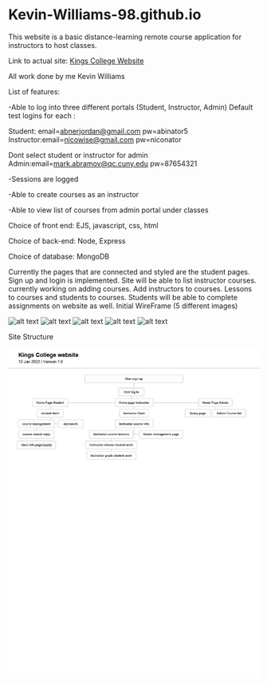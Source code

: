 # Kevin-Williams-98.github.io

This website is a basic distance-learning remote course application for instructors to host classes.

Link to actual site: [Kings College Website](https://kings-college-remote.herokuapp.com/)

All work done by me Kevin Williams

List of features:

-Able to log into three different portals (Student, Instructor, Admin)
Default test logins for each :

Student: email=abnerjordan@gmail.com pw=abinator5
Instructor:email=nicowise@gmail.com pw=niconator

Dont select student or instructor for admin
Admin:email=mark.abramov@qc.cuny.edu pw=87654321

-Sessions are logged

-Able to create courses as an instructor

-Able to view list of courses from admin portal under classes

Choice of front end: EJS, javascript, css, html

Choice of back-end: Node, Express

Choice of database: MongoDB

Currently the pages that are connected and styled are the student pages. Sign up and login is implemented. Site will be able to list instructor courses. currently working on adding courses. Add instructors to courses. Lessons to courses and students to courses. Students will be able to complete assignments on website as well.
Initial WireFrame (5 different images)

![alt text](https://github.com/Kevin-Williams-98/Kevin-Williams-98.github.io/blob/main/WireFrameFinal-images/0001.jpg)
![alt text](https://github.com/Kevin-Williams-98/Kevin-Williams-98.github.io/blob/main/WireFrameFinal-images/0002.jpg)
![alt text](https://github.com/Kevin-Williams-98/Kevin-Williams-98.github.io/blob/main/WireFrameFinal-images/0003.jpg)
![alt text](https://github.com/Kevin-Williams-98/Kevin-Williams-98.github.io/blob/main/WireFrameFinal-images/0004.jpg)
![alt text](https://github.com/Kevin-Williams-98/Kevin-Williams-98.github.io/blob/main/WireFrameFinal-images/0005.jpg)

Site Structure

![Initial site map](https://github.com/Kevin-Williams-98/Kevin-Williams-98.io/blob/main/kings%20college%20sitemap.jpg)
